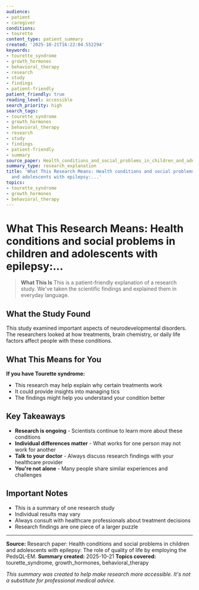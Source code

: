 ```yaml
---
audience:
- patient
- caregiver
conditions:
- tourette
content_type: patient_summary
created: '2025-10-21T16:22:04.552294'
keywords:
- tourette_syndrome
- growth_hormones
- behavioral_therapy
- research
- study
- findings
- patient-friendly
patient_friendly: true
reading_level: accessible
search_priority: high
search_tags:
- tourette_syndrome
- growth_hormones
- behavioral_therapy
- research
- study
- findings
- patient-friendly
- summary
source_paper: Health_conditions_and_social_problems_in_children_and_adolescents_with_epilepsy_The_role_of_quality_.md
summary_type: research_explanation
title: 'What This Research Means: Health conditions and social problems in children
  and adolescents with epilepsy:...'
topics:
- tourette_syndrome
- growth_hormones
- behavioral_therapy
---
```


# What This Research Means: Health conditions and social problems in children and adolescents with epilepsy:...

> **What This Is**
> This is a patient-friendly explanation of a research study. We've taken the scientific findings and explained them in everyday language.

## What the Study Found

This study examined important aspects of neurodevelopmental disorders. The researchers looked at how treatments, brain chemistry, or daily life factors affect people with these conditions.

## What This Means for You

**If you have Tourette syndrome:**
- This research may help explain why certain treatments work
- It could provide insights into managing tics
- The findings might help you understand your condition better

## Key Takeaways

- **Research is ongoing** - Scientists continue to learn more about these conditions
- **Individual differences matter** - What works for one person may not work for another
- **Talk to your doctor** - Always discuss research findings with your healthcare provider
- **You're not alone** - Many people share similar experiences and challenges

## Important Notes

- This is a summary of one research study
- Individual results may vary
- Always consult with healthcare professionals about treatment decisions
- Research findings are one piece of a larger puzzle

---

**Source:** Research paper: Health conditions and social problems in children and adolescents with epilepsy: The role of quality of life by employing the PedsQL-EM.
**Summary created:** 2025-10-21
**Topics covered:** tourette_syndrome, growth_hormones, behavioral_therapy

*This summary was created to help make research more accessible. It's not a substitute for professional medical advice.*
